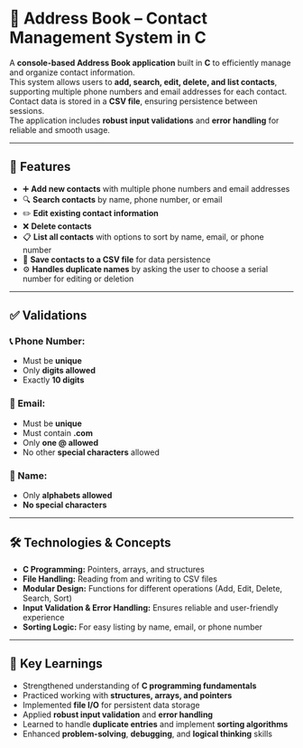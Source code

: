 # 📒 Address Book – Contact Management System in C

A **console-based Address Book application** built in **C** to efficiently manage and organize contact information.  
This system allows users to **add, search, edit, delete, and list contacts**, supporting multiple phone numbers and email addresses for each contact.  
Contact data is stored in a **CSV file**, ensuring persistence between sessions.  
The application includes **robust input validations** and **error handling** for reliable and smooth usage.

---

## 🚀 Features

- ➕ **Add new contacts** with multiple phone numbers and email addresses  
- 🔍 **Search contacts** by name, phone number, or email  
- ✏️ **Edit existing contact information**  
- ❌ **Delete contacts**  
- 📋 **List all contacts** with options to sort by name, email, or phone number  
- 💾 **Save contacts to a CSV file** for data persistence  
- ⚙️ **Handles duplicate names** by asking the user to choose a serial number for editing or deletion  

---

## ✅ Validations

### 📞 Phone Number:
- Must be **unique**  
- Only **digits allowed**  
- Exactly **10 digits**  

### 📧 Email:
- Must be **unique**  
- Must contain **.com**  
- Only **one @ allowed**  
- No other **special characters** allowed  

### 🧍 Name:
- Only **alphabets allowed**  
- **No special characters**  

---

## 🛠️ Technologies & Concepts

- **C Programming:** Pointers, arrays, and structures  
- **File Handling:** Reading from and writing to CSV files  
- **Modular Design:** Functions for different operations (Add, Edit, Delete, Search, Sort)  
- **Input Validation & Error Handling:** Ensures reliable and user-friendly experience  
- **Sorting Logic:** For easy listing by name, email, or phone number  

---

## 🧠 Key Learnings

- Strengthened understanding of **C programming fundamentals**  
- Practiced working with **structures, arrays, and pointers**  
- Implemented **file I/O** for persistent data storage  
- Applied **robust input validation** and **error handling**  
- Learned to handle **duplicate entries** and implement **sorting algorithms**  
- Enhanced **problem-solving**, **debugging**, and **logical thinking** skills  


